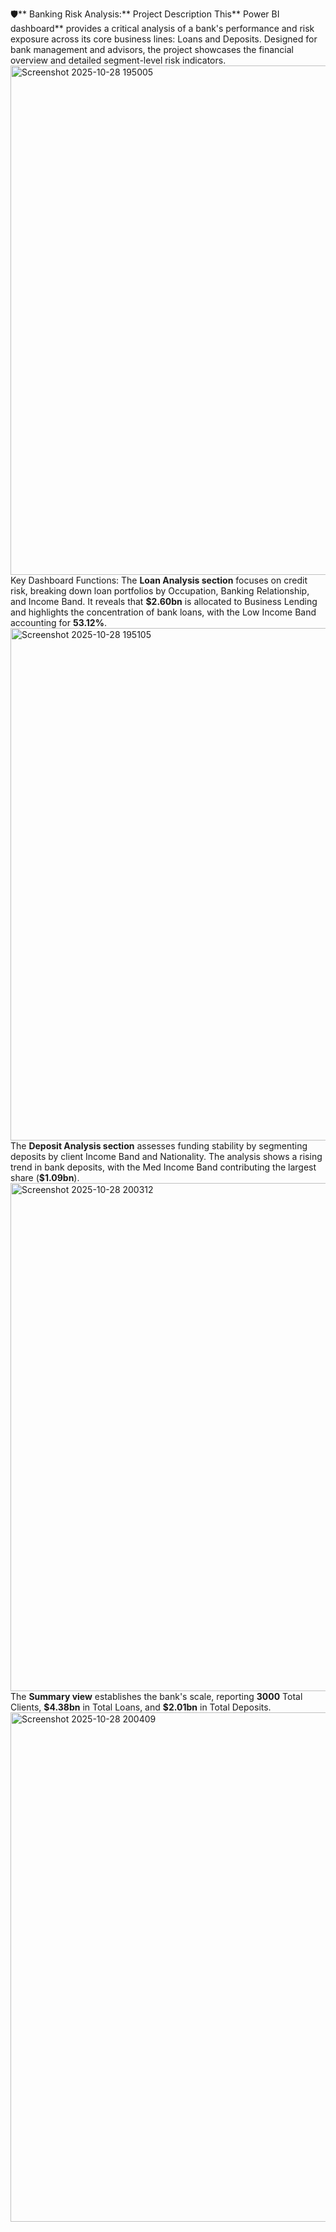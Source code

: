 🛡️** Banking Risk Analysis:** Project Description
This** Power BI dashboard** provides a critical analysis of a bank's performance and risk exposure across its core business lines: Loans and Deposits. Designed for bank management and advisors, the project showcases the financial overview and detailed segment-level risk indicators.<img width="1455" height="815" alt="Screenshot 2025-10-28 195005" src="https://github.com/user-attachments/assets/3042b1ac-4e35-4a47-af9b-8c0a104de9ba" />
Key Dashboard Functions:
The **Loan Analysis section** focuses on credit risk, breaking down loan portfolios by Occupation, Banking Relationship, and Income Band. It reveals that $\mathbf{\$2.60bn}$ is allocated to Business Lending and highlights the concentration of bank loans, with the Low Income Band accounting for $\mathbf{53.12\%}$.<img width="1465" height="820" alt="Screenshot 2025-10-28 195105" src="https://github.com/user-attachments/assets/3bb29245-2681-4c65-a3e6-a16d5abf8931" />
The **Deposit Analysis section** assesses funding stability by segmenting deposits by client Income Band and Nationality. The analysis shows a rising trend in bank deposits, with the Med Income Band contributing the largest share ($\mathbf{\$1.09bn}$).<img width="1454" height="813" alt="Screenshot 2025-10-28 200312" src="https://github.com/user-attachments/assets/5cc1b0cf-611a-4cf5-8043-de2e61136bb2" />
The **Summary view** establishes the bank's scale, reporting $\mathbf{3000}$ Total Clients, $\mathbf{\$4.38bn}$ in Total Loans, and $\mathbf{\$2.01bn}$ in Total Deposits.<img width="1451" height="815" alt="Screenshot 2025-10-28 200409" src="https://github.com/user-attachments/assets/f595c622-062e-4110-a8ff-fa423267c778" />
